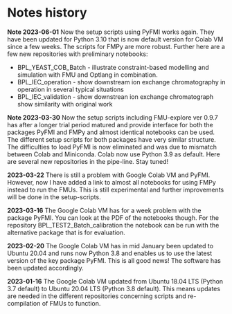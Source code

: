 # Notes history
**Note 2023-06-01** Now the setup scripts using PyFMI works again. They have been updated for Python 3.10 that is now default version for Colab VM since a few weeks. The scripts for FMPy are more robust. Further here are a few new repositories with preliminary notebooks:
    
* BPL_YEAST_COB_Batch - illustrate constraint-based modelling and simulation with FMU and Optlang in combination.
* BPL_IEC_operation - show downstream ion exchange chromatography in operation in several typical situations 
* BPL_IEC_validation - show downstrean ion exchange chromatograph show similarity with original work

**Note 2023-03-30** Now the setup scripts including FMU-explore ver 0.9.7 has after a longer trial period matured and provide interface for both the packages PyFMI and FMPy and almost identical notebooks can be used. The  different setup scripts for both packages  have very similar structure.  The difficulties to load PyFMI is now eliminated and was due to mismatch between Colab and Miniconda.   Colab now use Python 3.9 as default. Here are several new repositories in the pipe-line. Stay tuned!

**2023-03-22** There is still a problem with Google Colab VM and PyFMI.  However,  now I have added a link to almost all notebooks for using FMPy instead to run the FMUs. This is still experimental and further improvements will be done in the setup-scripts. 

**2023-03-16** The Google Colab VM has for a week problem with the package PyFMI. You can look at the PDF of the notebooks though. For the repository BPL_TEST2_Batch_calibration the notebook can be run with the alternative package that is for evaluation.

**2023-02-20** 
The Google Colab VM has in mid January been updated to Ubuntu 20.04 and runs now Python 3.8 and enables us to use the latest version of the key package PyFMI.  This is all good news! The software has been updated accordingly.

**2023-01-16**
The Google Colab VM updated from Ubuntu 18.04 LTS (Python 3.7 default) to Ubuntu 20.04 LTS (Python 3.8 default). 
This means updates are needed in the different repositories concerning scripts and re-compilation of FMUs to function.
